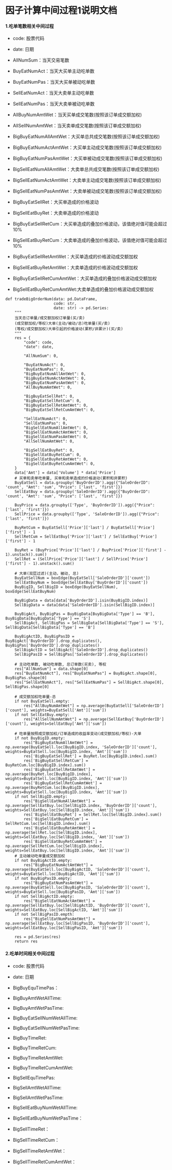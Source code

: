 # 因子计算中间过程1说明文档


#### 1.吃单笔数相关中间过程

- code: 股票代码
- date: 日期

- AllNumSum：当天交易笔数
- BuyEatNumAct：当天大买单主动吃单数
- BuyEatNumPas：当天大买单被动吃单数
- SellEatNumAct：当天大卖单主动吃单数
- SellEatNumPas：当天大卖单被动吃单数

- AllBuyNumAmtWet：当天买单成交笔数(按照该订单成交额加权)
- AllSellNumAmtWet：当天卖单成交笔数(按照该订单成交额加权)

- BigBuyEatNumAllAmtWet：大买单总共成交笔数(按照该订单成交额加权)
- BigBuyEatNumActAmtWet：大买单主动成交笔数(按照该订单成交额加权)
- BigBuyEatNumPasAmtWet：大买单被动成交笔数(按照该订单成交额加权)
- BigSellEatNumAllAmtWet：大卖单总共成交笔数(按照该订单成交额加权)
- BigSellEatNumActAmtWet：大卖单主动成交笔数(按照该订单成交额加权)
- BigSellEatNumPasAmtWet：大卖单被动成交笔数(按照该订单成交额加权)

- BigBuyEatSellRet：大买单造成的价格波动
- BigSellEatBuyRet：大卖单造成的价格波动
- BigBuyEatSellRetCum：大买单造成的叠加价格波动，该值绝对值可能会超过10%
- BigSellEatBuyRetCum：大卖单造成的叠加价格波动，该值绝对值可能会超过10%
- BigBuyEatSellRetAmtWet：大买单造成的价格波动成交额加权
- BigSellEatBuyRetAmtWet：大卖单造成的价格波动成交额加权
- BigBuyEatSellRetCumAmtWet：大买单造成的叠加价格波动成交额加权
- BigSellEatBuyRetCumAmtWet:大卖单造成的叠加价格波动成交额加权


````
def tradeBigOrderNum(data: pd.DataFrame,
                     code: str,
                     date: str) -> pd.Series:
    """
    当天总订单量/成交额加权订单量(买/卖)
    (成交额加权/等权)大单(主动/被动/总)吃单量(买/卖)
    (等权/成交额加权)大单引起的价格波动(累积/非累计)(买/卖)
    """
    res = {
        "code": code,
        "date": date,

        "AllNumSum": 0,

        "BuyEatNumAct": 0,
        "BuyEatNumPas": 0,
        "BigBuyEatNumAllAmtWet": 0,
        "BigBuyEatNumActAmtWet": 0,
        "BigBuyEatNumPasAmtWet": 0,
        "AllBuyNumAmtWet": 0,

        "BigBuyEatSellRet": 0,
        "BigBuyEatSellRetCum": 0,
        "BigBuyEatSellRetAmtWet": 0,
        "BigBuyEatSellRetCumAmtWet": 0,

        "SellEatNumAct": 0,
        "SellEatNumPas": 0,
        "BigSellEatNumAllAmtWet": 0,
        "BigSellEatNumActAmtWet": 0,
        "BigSellEatNumPasAmtWet": 0,
        "AllSellNumAmtWet": 0,

        "BigSellEatBuyRet": 0,
        "BigSellEatBuyRetCum": 0,
        "BigSellEatBuyRetAmtWet": 0,
        "BigSellEatBuyRetCumAmtWet": 0,
    }
    data['Amt'] = data['Volume'] * data['Price']
    # 买单和卖单吃单量, 买单和卖单造成的价格波动(累积和非累积)
    BuyEatSell = data.groupby('BuyOrderID').agg({"SaleOrderID": 'count', "Amt": 'sum', "Price": ['last', 'first']})
    SellEatBuy = data.groupby('SaleOrderID').agg({"BuyOrderID": 'count', "Amt": 'sum', "Price": ['last', 'first']})

    BuyPrice = data.groupby(['Type', 'BuyOrderID']).agg({"Price": ['last', 'first']})
    SellPrice = data.groupby(['Type', 'SaleOrderID']).agg({"Price": ['last', 'first']})

    BuyRetCum = BuyEatSell['Price']['last'] / BuyEatSell['Price']['first'] - 1
    SellRetCum = SellEatBuy['Price']['last'] / SellEatBuy['Price']['first'] - 1

    BuyRet = (BuyPrice['Price']['last'] / BuyPrice['Price']['first'] - 1).unstack().sum()
    SellRet = (SellPrice['Price']['last'] / SellPrice['Price']['first'] - 1).unstack().sum()

    # 大单(双层过滤)(主动，被动, 总)
    BuyEatSellNum = boxEdge(BuyEatSell['SaleOrderID']['count'])
    SellEatBuyNum = boxEdge(SellEatBuy['BuyOrderID']['count'])
    BuyBigID, SellBigID = boxEdge(BuyEatSellNum), boxEdge(SellEatBuyNum)

    BuyBigData = data[data['BuyOrderID'].isin(BuyBigID.index)]
    SellBigData = data[data['SaleOrderID'].isin(SellBigID.index)]

    BuyBigAct, BuyBigPas = BuyBigData[BuyBigData['Type'] == 'B'], BuyBigData[BuyBigData['Type'] == 'S']
    SellBigAct, SellBigPas = SellBigData[SellBigData['Type'] == 'S'], SellBigData[SellBigData['Type'] == 'B']

    BuyBigActID, BuyBigPasID = BuyBigAct['BuyOrderID'].drop_duplicates(), BuyBigPas['BuyOrderID'].drop_duplicates()
    SellBigActID = SellBigAct['SaleOrderID'].drop_duplicates()
    SellBigPasID = SellBigPas['SaleOrderID'].drop_duplicates()

    # 主动吃单数, 被动吃单数, 总订单数(买卖), 等权
    res["AllNumSum"] = data.shape[0]
    res["BuyEatNumAct"], res["BuyEatNumPas"] = BuyBigAct.shape[0], BuyBigPas.shape[0]
    res["SellEatNumAct"], res["SellEatNumPas"] = SellBigAct.shape[0], SellBigPas.shape[0]

    # 成交额加权吃单量-总
    if not BuyEatSell.empty:
        res["AllBuyNumAmtWet"] = np.average(BuyEatSell['SaleOrderID']['count'], weights=BuyEatSell['Amt']['sum'])
    if not SellEatBuy.empty:
        res["AllSellNumAmtWet"] = np.average(SellEatBuy['BuyOrderID']['count'], weights=SellEatBuy['Amt']['sum'])

    # 吃单量按照成交额加权/订单造成的收益率变动(成交额加权/等权)-大单
    if not BuyBigID.empty:
        res["BigBuyEatNumAllAmtWet"] = np.average(BuyEatSell.loc[BuyBigID.index, 'SaleOrderID']['count'], weights=BuyEatSell.loc[BuyBigID.index, 'Amt']['sum'])
        res['BigBuyEatSellRet'] = BuyRet.loc[BuyBigID.index].sum()
        res['BigBuyEatSellRetCum'] = BuyRetCum.loc[BuyBigID.index].sum()
        res['BigBuyEatSellRetAmtWet'] = np.average(BuyRet.loc[BuyBigID.index], weights=BuyEatSell.loc[BuyBigID.index, 'Amt']['sum'])
        res['BigBuyEatSellRetCumAmtWet'] = np.average(BuyRetCum.loc[BuyBigID.index], weights=BuyEatSell.loc[BuyBigID.index, 'Amt']['sum'])
    if not SellBigID.empty:
        res["BigSellEatNumAllAmtWet"] = np.average(SellEatBuy.loc[SellBigID.index, 'BuyOrderID']['count'], weights=SellEatBuy.loc[SellBigID.index, 'Amt']['sum'])
        res['BigSellEatBuyRet'] = SellRet.loc[SellBigID.index].sum()
        res['BigSellEatBuyRetCum'] = SellRetCum.loc[SellBigID.index].sum()
        res['BigSellEatBuyRetAmtWet'] = np.average(SellRet.loc[SellBigID.index], weights=SellEatBuy.loc[SellBigID.index, 'Amt']['sum'])
        res['BigSellEatBuyRetCumAmtWet'] = np.average(SellRetCum.loc[SellBigID.index], weights=SellEatBuy.loc[SellBigID.index, 'Amt']['sum'])
    # 主动被动吃单量成交额加权
    if not BuyBigActID.empty:
        res["BigBuyEatNumActAmtWet"] = np.average(BuyEatSell.loc[BuyBigActID, 'SaleOrderID']['count'], weights=BuyEatSell.loc[BuyBigActID, 'Amt']['sum'])
    if not BuyBigPasID.empty:
        res["BigBuyEatNumPasAmtWet"] = np.average(BuyEatSell.loc[BuyBigPasID, 'SaleOrderID']['count'], weights=BuyEatSell.loc[BuyBigPasID, 'Amt']['sum'])
    if not SellBigActID.empty:
        res["BigSellEatNumActAmtWet"] = np.average(SellEatBuy.loc[SellBigActID, 'BuyOrderID']['count'], weights=SellEatBuy.loc[SellBigActID, 'Amt']['sum'])
    if not SellBigPasID.empth:
        res["BigSellEatNumPasAmtWet"] = np.average(SellEatBuy.loc[SellBigPasID, 'BuyOrderID']['count'], weights=SellEatBuy.loc[SellBigPasID, 'Amt']['sum'])

    res = pd.Series(res)
    return res
````

#### 2.吃单时间相关中间过程

- code: 股票代码
- date: 日期

- BigBuyEquTimePas：
- BigBuyAmtWetAllTime:
- BigBuyAmtWetPasTime:
- BigBuyEatSellNumWetAllTime:
- BigBuyEatSellNumWetPasTime:
- BigBuyTimeRet:
- BigBuyTimeRetCum:
- BigBuyTimeRetAmtWet:
- BigBuyTimeRetCumAmtWet:
- BigSellEquTimePas:
- BigSellAmtWetAllTime:
- BigSellAmtWetPasTime:
- BigSellEatBuyNumWetAllTime:
- BigSellEatBuyNumWetPasTime：
- BigSellTimeRet：
- BigSellTimeRetCum：
- BigSellTimeRetAmtWet：
- BigSellTimeRetCumAmtWet：


